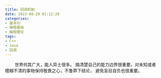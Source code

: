 ```yaml
---
title: 回调机制
date: 2023-08-29 01:12:29
categories: 
- 基本功
- 编程基础
- 编程理论
tags:
- C++
- Java
- 回调
---
```


&ensp;&ensp;&ensp;&ensp; 世界何其广大，能人异士很多。 搞清楚自己的能力边界很重要。对未知或者模糊不清的事物保持敬畏之心，不鲁莽下结论， 避免盲目自负也很重要。